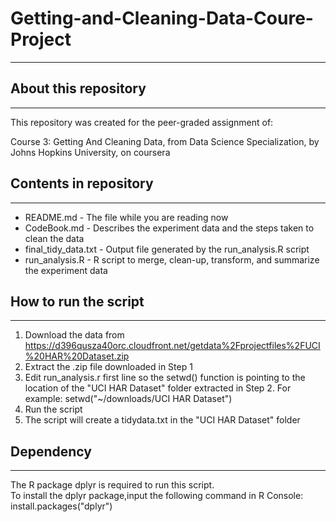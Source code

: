 # Getting-and-Cleaning-Data-Coure-Project
---------------------------
## About this repository
---------------------------
This repository was created for the peer-graded assignment of:

Course 3: Getting And Cleaning Data, from Data Science Specialization, by Johns Hopkins University, on coursera

## Contents in repository
--------------------------
  * README.md             - The file while you are reading now  
  * CodeBook.md           - Describes the experiment data and the steps taken to clean the data  
  * final_tidy_data.txt   - Output file generated by the run_analysis.R script  
  * run_analysis.R        - R script to merge, clean-up, transform, and summarize the experiment data  

## How to run the script
--------------------------
  1. Download the data from https://d396qusza40orc.cloudfront.net/getdata%2Fprojectfiles%2FUCI%20HAR%20Dataset.zip  
  2. Extract the .zip file downloaded in Step 1  
  3. Edit run_analysis.r first line so the setwd() function is pointing to the location of the "UCI HAR Dataset" folder extracted in Step       2. For example: setwd("~/downloads/UCI HAR Dataset")  
  4. Run the script  
  5. The script will create a tidydata.txt in the "UCI HAR Dataset" folder  

## Dependency
--------------------------
The R package dplyr is required to run this script.  
To install the dplyr package,input the following command in R Console:  
  install.packages("dplyr")  

